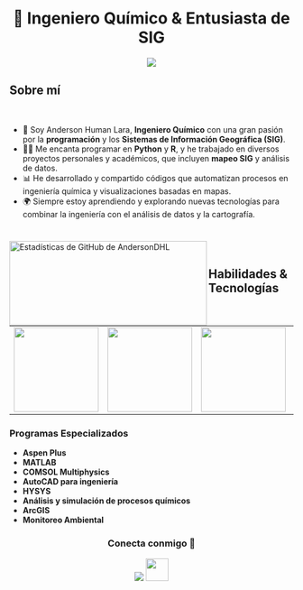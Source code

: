 <h1 align="center"> 👋 Ingeniero Químico & Entusiasta de SIG</h1>
<p align="center">
  <a href="https://github.com/AndersonDHL"><img src="https://readme-typing-svg.herokuapp.com/?lines=Ingeniero%20Químico;Entusiasta%20de%20la%20Programación;Especialista%20en%20SIG;Coder%20en%20Python%20y%20R&font=Pacifico&center=true&width=650&height=120&color=58a6ff&vCenter=true&size=45%22"></a>
</p>

<h2 align="left" font-weight="bold">Sobre mí</h2>  
<br>

- 🔬 Soy Anderson Human Lara, **Ingeniero Químico** con una gran pasión por la **programación** y los **Sistemas de Información Geográfica (SIG)**.
- 🧑‍💻 Me encanta programar en **Python** y **R**, y he trabajado en diversos proyectos personales y académicos, que incluyen **mapeo SIG** y análisis de datos.
- 📊 He desarrollado y compartido códigos que automatizan procesos en ingeniería química y visualizaciones basadas en mapas.
- 🌍 Siempre estoy aprendiendo y explorando nuevas tecnologías para combinar la ingeniería con el análisis de datos y la cartografía.

<h1 align="center"></h1>
<img align="left" height="150px" width="350px" src="https://github-readme-stats.vercel.app/api?username=AndersonDHL&count_private=true&show_icons=true&theme=tokyonight" alt="Estadísticas de GitHub de AndersonDHL" />

<br>

<h2 font-weight="bold">Habilidades & Tecnologías</h2>
<table>
  <tr>
      <td><img src="https://cdn.iconscout.com/icon/free/png-256/python-2-226051.png?raw=true" width="150"></td>
      <td><img src="https://cran.r-project.org/Rlogo.svg" width="150"></td>
      <td><img src="https://upload.wikimedia.org/wikipedia/commons/2/21/Matlab_Logo.png" width="150"></td>
      <td><img src="https://esupport.aspentech.com/resource/1697545326000/Certification_Icons/Certification_Icons/AspenPlus-apwz-256.png" width="150"></td>
  </tr>
</table>

<h3>Programas Especializados</h3>

- **Aspen Plus**
- **MATLAB**
- **COMSOL Multiphysics**
- **AutoCAD para ingeniería**
- **HYSYS**
- **Análisis y simulación de procesos químicos**
- **ArcGIS**
- **Monitoreo Ambiental**

<h3 align="center">Conecta conmigo 🤝</h3>

<p align="center">
 <div align="center" class="icons-social">
        <a target="_blank" href="https://www.linkedin.com/in/anderson-huaman-lara-4b5645268">
			<img src="https://img.icons8.com/doodle/40/000000/linkedin--v2.png" ></a>
        <a target="_blank" href="https://github.com/AndersonDHL">
		<img src="https://cdn.iconscout.com/icon/free/png-256/web-earth-online-market-planet-search-secure-1-9563.png" width="40" height="40"></a>
      </div>
</p>
